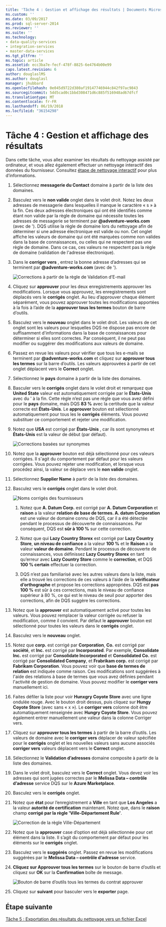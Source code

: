 ```yaml
---
title: 'Tâche 4 : Gestion et affichage des résultats | Documents Microsoft'
ms.custom: ''
ms.date: 03/09/2017
ms.prod: sql-server-2014
ms.reviewer: ''
ms.suite: ''
ms.technology:
- data-quality-services
- integration-services
- master-data-services
ms.tgt_pltfrm: ''
ms.topic: article
ms.assetid: ecc3ba7e-fecf-478f-8825-6e4764b00e99
caps.latest.revision: 6
author: douglaslMS
ms.author: douglasl
manager: jhubbard
ms.openlocfilehash: 0e045d9722d380af19147746944c842f97ac9843
ms.sourcegitcommit: 5dd5cad0c1bbd308471d6c885f516948ad67dfcf
ms.translationtype: MT
ms.contentlocale: fr-FR
ms.lasthandoff: 06/19/2018
ms.locfileid: "36154298"
---
```

# <a name="task-4-manaing-and-viewing-results"></a>Tâche 4 : Gestion et affichage des résultats
  Dans cette tâche, vous allez examiner les résultats du nettoyage assisté par ordinateur, et vous allez également effectuer un nettoyage interactif des données du fournisseur. Consultez [étape de nettoyage interactif](http://msdn.microsoft.com/library/hh213061.aspx#Interactive) pour plus d’informations.  
  
1.  Sélectionnez **messagerie du Contact** domaine à partir de la liste des domaines.  
  
2.  Basculez vers le **non valide** onglet dans le volet droit. Notez les deux adresses de messagerie dans lesquelles il manque le caractère « s » à la fin. Ces deux adresses électroniques qui ont été identifiés comme étant non valide par la règle de domaine qui nécessite toutes les adresses de messagerie se terminent par **@adventure-works.com** (avec de '). DQS utilise la règle de domaine lors du nettoyage afin de déterminer si une adresse électronique est valide ou non. Cet onglet affiche les valeurs de domaine qui ont été marquées comme non valides dans la base de connaissances, ou celles qui ne respectent pas une règle de domaine. Dans ce cas, ces valeurs ne respectent pas la règle de domaine (validation de l'adresse électronique).  
  
3.  Dans le **corriger vers** , entrez la bonne adresse d’adresses qui se terminent par **@adventure-works.com** (avec de ').  
  
     ![Corrections à partir de la règle de Validation d’E-mail](../../2014/tutorials/media/et-managingandviewingresults-01.jpg "Corrections à partir de la règle de Validation par courrier électronique")  
  
4.  Cliquez sur **approuver** pour les deux enregistrements approuver les modifications. Lorsque vous approuvez, les enregistrements sont déplacés vers le **corrigés** onglet. Au lieu d’approuver chaque élément séparément, vous pouvez approuver toutes les modifications apportées à la fois à l’aide de la **approuver tous les termes** bouton de barre d’outils.  
  
5.  Basculez vers le **nouveau** onglet dans le volet droit. Les valeurs de cet onglet sont les valeurs pour lesquelles DQS ne dispose pas encore de suffisamment d'informations dans la base de connaissances pour déterminer si elles sont correctes. Par conséquent, il ne peut pas modifier ou suggérer des modifications aux valeurs de domaine.  
  
6.  Passez en revue les valeurs pour vérifier que tous les e-mails se terminent par **@adventure-works.com** et cliquez sur **approuver tous les termes** sur la barre d’outils. Les valeurs approuvées à partir de cet onglet déplacent vers le **Correct** onglet.  
  
7.  Sélectionnez le **pays** domaine à partir de la liste des domaines.  
  
8.  Basculer vers le **corrigés** onglet dans le volet droit et remarquez que **United State** valeur est automatiquement corrigée par le **États-Unis** avec du ' à la fin. Cette règle n’est pas une règle que vous avez défini pour le **pays** domaine, mais DQS **83 %** avec la certitude que la valeur correcte est **États-Unis**. Le **approuver** bouton est sélectionné automatiquement pour tous les le **corrigés** éléments. Vous pouvez substituer ce comportement et rejeter une modification.  
  
9. Notez que **USA** est corrigé par **États-Unis** , car ils sont synonymes et **États-Unis** est la valeur de début (par défaut).  
  
     ![Corrections basées sur synonymes](../../2014/tutorials/media/et-managingandviewingresults-02.jpg "Corrections basées sur synonymes")  
  
10. Notez que la **approuver** bouton est déjà sélectionné pour ces valeurs corrigées. Il s'agit du comportement par défaut pour les valeurs corrigées. Vous pouvez rejeter une modification, et lorsque vous procédez ainsi, la valeur se déplace vers le **non valide** onglet.  
  
11. Sélectionnez **Supplier Name** à partir de la liste des domaines.  
  
12. Basculez vers le **corrigés** onglet dans le volet droit.  
  
     ![Noms corrigés des fournisseurs](../../2014/tutorials/media/et-managingandviewingresults-03.jpg "noms corrigés des fournisseurs")  
  
    1.  Notez que **A. Datum Corp.** est corrigé par **A. Datum Corporation** et **raison** a la valeur **relation de base de termes. A. datum Corporation** est une valeur de domaine connu de DQS, car il a été détectée pendant le processus de découverte de connaissances. Par conséquent, DQS est **sûr à 100 %** sur cette correction.  
  
    2.  Notez que qui **Lazy Country Storex** est corrigé par **Lazy Country Store**, **un niveau de confiance** a la valeur **100 %** et le  **Raison** a la valeur **valeur de domaine**. Pendant le processus de découverte de connaissances, vous définissez **Lazy Country Storex** en tant qu’erreur avec **Lazy Country Store** comme le **correction**, et DQS **100 % certain** effectuer la correction.  
  
    3.  DQS n’est pas familiarisé avec les autres valeurs dans la liste, mais elle a trouvé les corrections de ces valeurs à l’aide de la **vérificateur d’orthographe** et propose les corrections appropriées. DQS est **pas 100 %** est sûr à ces corrections, mais le niveau de confiance supérieur à 80 %, ce qui est le niveau de seuil pour apporter des corrections, afin de DQS suggère les corrections.  
  
13. Notez que la **approuver** est automatiquement activé pour toutes les valeurs. Vous pouvez remplacer la valeur corrigée ou refuser la modification, comme il convient. Par défaut le **approuver** bouton est sélectionné pour toutes les valeurs dans le **corrigés** onglet.  
  
14. Basculez vers le **nouveau** onglet.  
  
15. Notez que **corp.** est corrigé par **Corporation**, **Co.** est corrigé par **société**, et **Inc.** est corrigé par **Incorporated**. Par exemple, **Consolidate Inc.** est corrigé par **Consolidate Incorporated** et **Consolidated Co.** est corrigé par **Consolidated Company**, et **Frabrikam corp.** est corrigé par **Fabrikam Corporation**.  Vous pouvez voir que **base de termes de relation** est indiquée comme raison. Ces modifications sont suggérées à l'aide des relations à base de termes que vous avez définies pendant l'activité de gestion de domaine. Vous pouvez modifier le **corriger vers** manuellement ici.  
  
16. Faites défiler la liste pour voir **Hunxgry Coyote Store** avec une ligne ondulée rouge. Avec le bouton droit dessus, puis cliquez sur **Hungy Coyote Store** (avec sans « x »). Le **corriger vers** colonne doit être automatiquement renseignée avec **Hungry Coyote Store**. Vous pouvez également entrer manuellement une valeur dans la colonne Corriger vers.  
  
17. Cliquez sur **approuver tous les termes** à partir de la barre d’outils. Les valeurs de domaine avec le **corriger vers** déplacer de valeur spécifiée pour le **corrigés** onglet et les nouvelles valeurs sans aucune associés **corriger vers** valeurs déplacent vers le  **Correct** onglet.  
  
18. Sélectionnez le **Validation d’adresses** domaine composite à partir de la liste des domaines.  
  
19. Dans le volet droit, basculez vers le **Correct** onglet. Vous devez voir les adresses qui sont jugées correctes par le **Melissa Data – contrôle d’adresse** service DQS sur le **Azure Marketplace**.  
  
20. Basculez vers le **corrigés** onglet.  
  
21. Notez que **état** pour l’enregistrement a **Ville** en tant que **Los Angeles** a la valeur **autorité de certification** maintenant. Notez que, dans le **raison** champ **corrigé par la règle 'Ville-Département Rule'**.  
  
     ![Correction de la règle Ville-Département](../../2014/tutorials/media/et-managingandviewingresults-04.jpg "Correction de la règle Ville-Département")  
  
22. Notez que la **approuver** case d’option est déjà sélectionnée pour cet élément dans la liste. Il s’agit du comportement par défaut pour les éléments sur le **corrigés** onglet.  
  
23. Basculez vers le **suggérés** onglet. Passez en revue les modifications suggérées par le **Melissa Data – contrôle d’adresse** service.  
  
24. **Cliquez sur Approuver tous les termes** sur le bouton de barre d’outils et cliquez sur **OK** sur la **Confirmation** boîte de message.  
  
     ![Bouton de barre d’outils tous les termes du contrat approuver](../../2014/tutorials/media/et-managingandviewingresults-05.jpg "approuver le bouton de barre d’outils tous les termes du contrat")  
  
25. Cliquez sur **suivant** pour basculer vers le **exporter** page.  
  
## <a name="next-step"></a>Étape suivante  
 [Tâche 5 : Exportation des résultats du nettoyage vers un fichier Excel](../../2014/tutorials/task-5-exporting-cleansing-results-to-an-excel-file.md)  
  
  